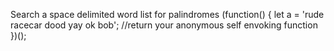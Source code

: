 Search a space delimited word list for palindromes
(function() {
  let a = 'rude racecar dood yay ok bob';
  //return your anonymous self envoking function
})();
